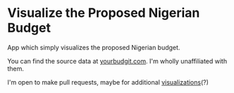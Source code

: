 # Visualize the Proposed Nigerian Budget

App which simply visualizes the proposed Nigerian budget.

You can find the source data at [yourbudgit.com](https://yourbudgit.com/). I'm wholly unaffiliated with them.

I'm open to make pull requests, maybe for additional [visualizations](http://www.highcharts.com/)(?)
